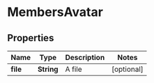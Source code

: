 # MembersAvatar

## Properties
Name | Type | Description | Notes
------------ | ------------- | ------------- | -------------
**file** | **String** | A file |  [optional]

